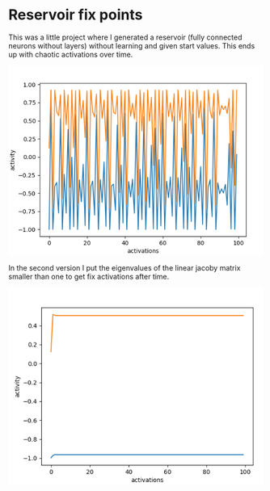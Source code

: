 # Reservoir fix points

This was a little project where I generated a reservoir (fully connected neurons without layers) without learning and
given start values.
This ends up with chaotic activations over time.

![chaotic](chaotic.png)

In the second version I put the eigenvalues of the linear jacoby matrix smaller than one to get fix activations after
time.

![fix](fix.png)
